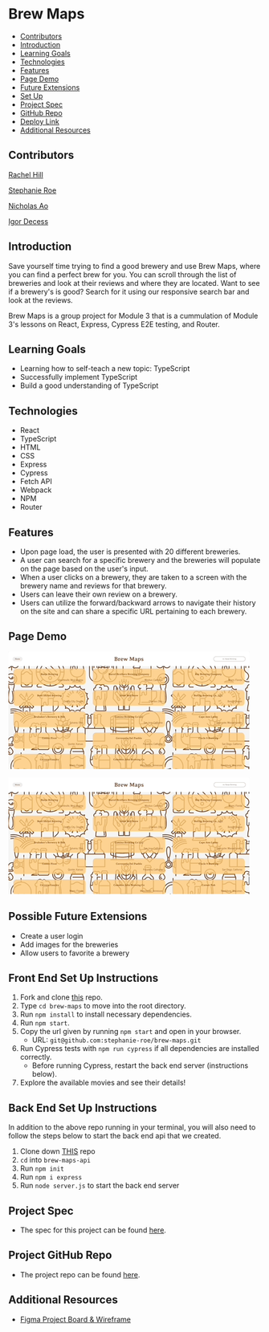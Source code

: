 # Brew Maps

- [Contributors](#contributors)
- [Introduction](#introduction)
- [Learning Goals](#learning-goals)
- [Technologies](#technologies)
- [Features](#features)
- [Page Demo](#page-demo)
- [Future Extensions](#possible-future-extensions)
- [Set Up](#set-up)
- [Project Spec](#project-spec)
- [GitHub Repo](#github-repo)
- [Deploy Link](#deploy-link)
- [Additional Resources](#additional-resources)

## Contributors

[Rachel Hill](https://github.com/rachellhill)

[Stephanie Roe](https://github.com/stephanie-roe)

[Nicholas Ao](https://github.com/aominhlong)

[Igor Decess](https://github.com/userigorgithub)


## Introduction

Save yourself time trying to find a good brewery and use Brew Maps, where you can find a perfect brew for you. You can scroll through the list of breweries and look at their reviews and where they are located. Want to see if a brewery's is good? Search for it using our responsive search bar and look at the reviews. 

Brew Maps is a group project for Module 3 that is a cummulation of Module 3's lessons on React, Express, Cypress E2E testing, and Router. 


## Learning Goals

- Learning how to self-teach a new topic: TypeScript 
- Successfully implement TypeScript 
- Build a good understanding of TypeScript


## Technologies
  - React
  - TypeScript
  - HTML
  - CSS
  - Express
  - Cypress
  - Fetch API
  - Webpack
  - NPM
  - Router


## Features

- Upon page load, the user is presented with 20 different breweries.
- A user can search for a specific brewery and the breweries will populate on the page based on the user's input.
- When a user clicks on a brewery, they are taken to a screen with the brewery name and reviews for that brewery.
- Users can leave their own review on a brewery.
- Users can utilize the forward/backward arrows to navigate their history on the site and can share a specific URL pertaining to each brewery.


## Page Demo

![home search gif](./src/Styles/assets/home-search.gif)

![add reviews](./src/Styles/assets/add-reviews.gif)

## Possible Future Extensions

- Create a user login
- Add images for the breweries
- Allow users to favorite a brewery


## Front End Set Up Instructions

1. Fork and clone [this](https://github.com/stephanie-roe/brew-maps/tree/main) repo.
3. Type `cd brew-maps` to move into the root directory.
4. Run `npm install` to install necessary dependencies.
5. Run `npm start`.
6. Copy the url given by running `npm start` and open in your browser.
    - URL: `git@github.com:stephanie-roe/brew-maps.git`
7. Run Cypress tests with `npm run cypress` if all dependencies are installed correctly.
    - Before running Cypress, restart the back end server (instructions below). 
8. Explore the available movies and see their details!

## Back End Set Up Instructions

In addition to the above repo running in your terminal, you will also need to follow the steps below to start the back end api that we created.
1. Clone down [THIS](https://github.com/stephanie-roe/brew-maps-api) repo
2. `cd` into `brew-maps-api`
3. Run `npm init`
4. Run `npm i express`
5. Run `node server.js` to start the back end server

## Project Spec

- The spec for this project can be found [here](https://frontend.turing.edu/projects/module-3/stretch.html).


## Project GitHub Repo

- The project repo can be found [here](https://github.com/stephanie-roe/brew-maps).

## Additional Resources

- [Figma Project Board & Wireframe](https://www.figma.com/files/project/57626021/Brew-Maps-Team-Project?fuid=1093972038475391888)
